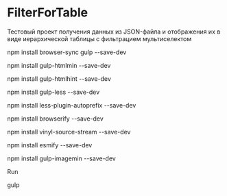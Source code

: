 # FilterForTable

Тестовый проект получения данных из JSON-файла и отображения их в виде иерархической таблицы с фильтрацием мультиселектом



npm install browser-sync gulp --save-dev

npm install gulp-htmlmin --save-dev

npm install gulp-htmlhint --save-dev

npm install gulp-less --save-dev

npm install less-plugin-autoprefix  --save-dev

npm install browserify --save-dev

npm install vinyl-source-stream --save-dev

npm install esmify --save-dev

npm install gulp-imagemin --save-dev


Run


gulp
